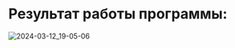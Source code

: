 # Результат работы программы:
![2024-03-12_19-05-06](https://github.com/vantedi/fpc_practice_2/assets/82594287/84a98c05-bdc2-42d2-b397-8011d4402c75)
